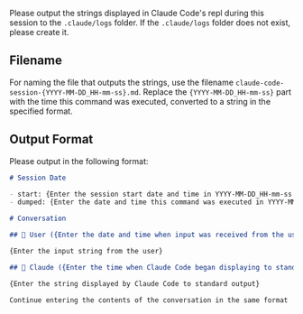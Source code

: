 Please output the strings displayed in Claude Code's repl during this session to the `.claude/logs` folder.
If the `.claude/logs` folder does not exist, please create it.

## Filename

For naming the file that outputs the strings, use the filename `claude-code-session-{YYYY-MM-DD_HH-mm-ss}.md`.
Replace the `{YYYY-MM-DD_HH-mm-ss}` part with the time this command was executed, converted to a string in the specified format.

## Output Format

Please output in the following format:

```markdown
# Session Date

- start: {Enter the session start date and time in YYYY-MM-DD_HH-mm-ss format}
- dumped: {Enter the date and time this command was executed in YYYY-MM-DD_HH-mm-ss format}

# Conversation

## 👤 User ({Enter the date and time when input was received from the user in YYYY-MM-DD_HH-mm-ss format})

{Enter the input string from the user}

## 🤖 Claude ({Enter the time when Claude Code began displaying to standard output in YYYY-MM-DD_HH-mm-ss format})

{Enter the string displayed by Claude Code to standard output}

Continue entering the contents of the conversation in the same format
```